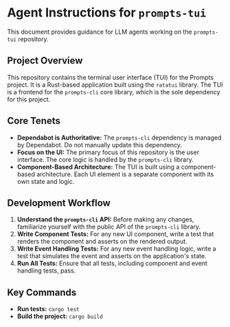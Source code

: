 # Agent Instructions for `prompts-tui`

This document provides guidance for LLM agents working on the `prompts-tui` repository.

## Project Overview

This repository contains the terminal user interface (TUI) for the Prompts project. It is a Rust-based application built using the `ratatui` library. The TUI is a frontend for the `prompts-cli` core library, which is the sole dependency for this project.

## Core Tenets

- **Dependabot is Authoritative:** The `prompts-cli` dependency is managed by Dependabot. Do not manually update this dependency.
- **Focus on the UI:** The primary focus of this repository is the user interface. The core logic is handled by the `prompts-cli` library.
- **Component-Based Architecture:** The TUI is built using a component-based architecture. Each UI element is a separate component with its own state and logic.

## Development Workflow

1.  **Understand the `prompts-cli` API:** Before making any changes, familiarize yourself with the public API of the `prompts-cli` library.
2.  **Write Component Tests:** For any new UI component, write a test that renders the component and asserts on the rendered output.
3.  **Write Event Handling Tests:** For any new event handling logic, write a test that simulates the event and asserts on the application's state.
4.  **Run All Tests:** Ensure that all tests, including component and event handling tests, pass.

## Key Commands

- **Run tests:** `cargo test`
- **Build the project:** `cargo build`
